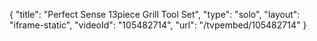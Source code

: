 {
    "title": "Perfect Sense 13piece Grill Tool Set",
    "type": "solo",
    "layout": "iframe-static",
    "videoId": "105482714",
    "url": "\/tvpembed\/105482714"
}